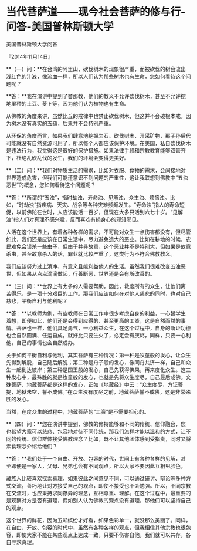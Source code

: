# 当代菩萨道——现今社会菩萨的修与行-问答-美国普林斯顿大学

美国普林斯顿大学问答

『2014年11月14日』

**（一）问：**在台湾的阿里山，砍伐树木的现象很严重，而被砍伐的树会流出浅红色的汁液，像流血一样，所以人们认为那些树木也有生命，您如何看待这个问题呢？

**答：**我在演讲中提到了耆那教，他们的教义不允许砍伐树木，甚至不允许挖地里种的土豆、萝卜等，因为他们认为植物也有生命。

从佛教的角度来讲，虽然比丘的戒律中也禁止砍伐树木，但这并不会破根本戒，因为树木没有真实的五蕴，后果并不会特别严重。

从环保的角度而言，如果我们肆意地挖掘岩石、砍伐树木、开采矿物，那子孙后代可能就没有自然资源可用了，所以每个人都应该保护环境。在美国，私自砍伐树木是违法行为，我觉得这是很好的保护措施。如果法律手段和宗教教育能够双管齐下，杜绝乱砍乱伐的发生，我们的环境会变得更美好。

**（二）问：**我们对物质生活的需求，比如对衣服、食物的需求，会间接地对世界造成危害，但我们可能还意识不到问题的严重性，这让我联想到佛教中“五浊恶世”的概念，您如何看待这个问题呢？

**答：**所谓的“五浊”，指时劫浊、寿命浊、见解浊、众生浊、烦恼浊。比如，“时劫浊”指疾病、天灾、战争等各种灾难频频发生。“寿命浊”指人的寿命短促，以前佛陀在世时，人应该能活一百岁，但现在大多只活到六七十岁。“见解浊”指人们对真理不感兴趣，反而喜欢有损身心的邪知邪见。

人活在这个世界上，有着各种各样的需求，不可能对众生一点伤害都没有，但尽管如此，我们还是应该在日常生活中，尽力避免造大的恶业。比如在耕地的时候，农民难免会误杀一些虫子，但由于并非故意，这个恶业并不是特别大，但如果是故意杀虫，甚至故意杀人的话，罪业就比较严重了，这类行为不符合佛教教义。

我们应该努力过上清净、有意义且能利益他人的生活。虽然我们很难改变五浊恶世，但如果从点点滴滴做起，行善断恶，世界还是会有所改善的。

**（三）问：**世界上有太多的人需要帮助，因此，救度所有的众生，让他们离苦得乐，是一项十分艰巨的工作。那我们应该如何在对他人慈悲的同时，也对自己慈悲，平衡自利与他利呢？

**答：**以教师为例，有些教师在日常工作中很少考虑自身的利益，一心替学生着想，即便如此，他们还是会得到应得的、甚至更高的工资，这是自然而然的事情。菩萨也一样，他们具足勇气，一心利益众生，在这个过程中，自身的断证功德也会自然圆满、任运自成，就好比只要生火了，必定会有灰烬，同样，只要一心利他，自己的事情也会自然成办。

关于如何平衡自利与他利，其实菩萨有三种情况：第一种是牧童般的发心，让众生先得到解脱，自己随后解脱；第二种是舟子般的发心，像同舟共济一样，自己和众生一起到达彼岸；第三种是国王般的发心，自己先获得佛果，再来度化众生。这三种发心中，最殊胜的就是牧童般的发心，也就是先将众生度尽，自己最后成佛。文殊菩萨、地藏菩萨都是这样的发心，正如《地藏经》中云：“众生度尽，方证菩提，地狱未空，誓不成佛。”在众生没有度尽之前，地藏菩萨誓不成佛，这是非常殊胜的发心。

当然，在度众生的过程中，地藏菩萨的“工资”是不需要担心的。

**（四）问：**您在演讲中提到，佛教的修持能够和不同的传统、信仰融合，您也希望大家可以慈悲、包容地对待不同传统，那我们怎样才能以温和的方式，让不同的传统、信仰群体接受佛教理念？比如，既不让其他团体感到受指责，同时又将素食理念介绍给他们？

**答：**我们处于一个自由、开放、包容的时代，世间上有各种各样的见解，甚至即便是一家人，父母、兄弟也会有不同观点，所以大家不要因此互相甩脸色。

藏族人比较喜欢探索真理，如果彼此之间意见不同，可以通过研讨、辩论等多种方式交流，善巧地让对方接受自己的观点，即使不接受也不会勉强。所以，不同宗教在交流时，也应秉持求同存异的理念，互相尊重、理解。在这个过程中，最重要的是观察对方是否有道理，假如别人认为佛教的观点没有道理，那他们可以坚持自己的观点。

这个世界的鲜花，因为五彩缤纷才好看，如果色彩单一，就没那么美丽了。同样，在自由、开放、包容的时代中，虽然有各种各样的观点，但我相信其他宗教也很包容，即使大家不能在某些观点上达成一致，只要不伤害自他，我们就可以共存，各自寻求真理。

